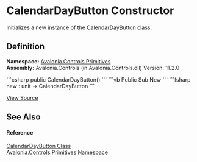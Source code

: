 # CalendarDayButton Constructor


Initializes a new instance of the <a href="T_Avalonia_Controls_Primitives_CalendarDayButton">CalendarDayButton</a> class.



## Definition
**Namespace:** <a href="N_Avalonia_Controls_Primitives">Avalonia.Controls.Primitives</a>  
**Assembly:** Avalonia.Controls (in Avalonia.Controls.dll) Version: 11.2.0

<Tabs groupId="api-code-preview">
<TabItem value="csharp" label="C#">
```csharp
public CalendarDayButton()
```
</TabItem>
<TabItem value="vb" label="VB">
```vb
Public Sub New
```
</TabItem>
<TabItem value="fsharp" label="F#">
```fsharp
new : unit -> CalendarDayButton
```
</TabItem>
</Tabs>



<a href="https://github.com/AvaloniaUI/Avalonia/tree/master/src/Avalonia.Controls/Calendar/CalendarDayButton.cs#L34" title="View the source code">View Source</a>



## See Also


#### Reference
<a href="T_Avalonia_Controls_Primitives_CalendarDayButton">CalendarDayButton Class</a>  
<a href="N_Avalonia_Controls_Primitives">Avalonia.Controls.Primitives Namespace</a>  
